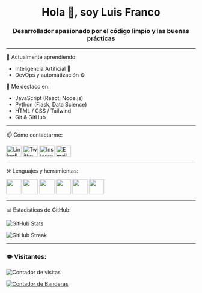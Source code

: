 <h1 align="center">Hola 👋, soy Luis Franco</h1>
<h3 align="center">Desarrollador apasionado por el código limpio y las buenas prácticas</h3>

---

🌱 Actualmente aprendiendo:
- Inteligencia Artificial 🤖
- DevOps y automatización ⚙️

🧠 Me destaco en:
- JavaScript (React, Node.js)
- Python (Flask, Data Science)
- HTML / CSS / Tailwind
- Git & GitHub

---

📫 Cómo contactarme:

<p align="left">
  <a href="https://www.linkedin.com/in/tu-usuario" target="_blank">
    <img align="center" src="https://cdn.jsdelivr.net/npm/simple-icons@v9/icons/linkedin.svg" alt="LinkedIn" height="30" width="40" />
  </a>
  <a href="https://twitter.com/tu_usuario" target="_blank">
    <img align="center" src="https://cdn.jsdelivr.net/npm/simple-icons@v9/icons/twitter.svg" alt="Twitter" height="30" width="40" />
  </a>
  <a href="https://www.instagram.com/tu_usuario/" target="_blank">
    <img align="center" src="https://cdn.jsdelivr.net/npm/simple-icons@v9/icons/instagram.svg" alt="Instagram" height="30" width="40" />
  </a>
  <a href="mailto:luis.f.francof@gmail.com">
    <img align="center" src="https://cdn.jsdelivr.net/npm/simple-icons@v9/icons/gmail.svg" alt="Email" height="30" width="40" />
  </a>
</p>

---

⚒️ Lenguajes y herramientas:

<p align="left">
  <img src="https://cdn.jsdelivr.net/gh/devicons/devicon/icons/javascript/javascript-original.svg" width="40" height="40"/>
  <img src="https://cdn.jsdelivr.net/gh/devicons/devicon/icons/python/python-original.svg" width="40" height="40"/>
  <img src="https://cdn.jsdelivr.net/gh/devicons/devicon/icons/html5/html5-original.svg" width="40" height="40"/>
  <img src="https://cdn.jsdelivr.net/gh/devicons/devicon/icons/css3/css3-original.svg" width="40" height="40"/>
  <img src="https://cdn.jsdelivr.net/gh/devicons/devicon/icons/git/git-original.svg" width="40" height="40"/>
  <img src="https://cdn.jsdelivr.net/gh/devicons/devicon/icons/github/github-original.svg" width="40" height="40"/>
</p>

---

📊 Estadísticas de GitHub:

<p align="left">
  <img src="https://github-readme-stats.vercel.app/api?username=LuisFranco&show_icons=true&theme=radical" alt="GitHub Stats" />
</p>
<p align="left">
  <img src="https://github-readme-streak-stats.herokuapp.com/?user=LuisFranco&theme=radical" alt="GitHub Streak" />
</p>

---

### 👁️ Visitantes:

<p align="left">
  <img src="https://visitor-badge.laobi.icu/badge?page_id=TU_USUARIO.TU_USUARIO&style=flat-square" alt="Contador de visitas" />
</p>

<p align="left">
  <a href="https://info.flagcounter.com/xyz">
    <img src="https://s01.flagcounter.com/count2/xyz/bg_FFFFFF/txt_000000/border_CCCCCC/columns_4/maxflags_12/viewers_0/labels_1/pageviews_1/flags_1/percent_0/" alt="Contador de Banderas" border="0">
  </a>
</p>


